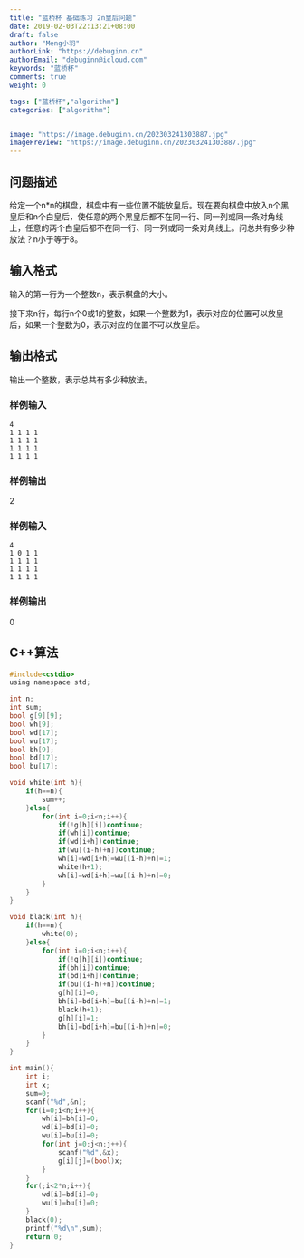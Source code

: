 ```yaml
---
title: "蓝桥杯 基础练习 2n皇后问题"
date: 2019-02-03T22:13:21+08:00
draft: false
author: "Meng小羽"
authorLink: "https://debuginn.cn"
authorEmail: "debuginn@icloud.com"
keywords: "蓝桥杯"
comments: true
weight: 0

tags: ["蓝桥杯","algorithm"]
categories: ["algorithm"]


image: "https://image.debuginn.cn/202303241303887.jpg"
imagePreview: "https://image.debuginn.cn/202303241303887.jpg"
---
```


## 问题描述

给定一个n*n的棋盘，棋盘中有一些位置不能放皇后。现在要向棋盘中放入n个黑皇后和n个白皇后，使任意的两个黑皇后都不在同一行、同一列或同一条对角线上，任意的两个白皇后都不在同一行、同一列或同一条对角线上。问总共有多少种放法？n小于等于8。

## 输入格式

输入的第一行为一个整数n，表示棋盘的大小。

接下来n行，每行n个0或1的整数，如果一个整数为1，表示对应的位置可以放皇后，如果一个整数为0，表示对应的位置不可以放皇后。

## 输出格式

输出一个整数，表示总共有多少种放法。

### 样例输入

```shell
4
1 1 1 1
1 1 1 1
1 1 1 1
1 1 1 1
```

### 样例输出

2

### 样例输入

```shell
4
1 0 1 1
1 1 1 1
1 1 1 1
1 1 1 1
```

### 样例输出

0

## C++算法

```c
#include<cstdio>
using namespace std;

int n;
int sum;
bool g[9][9];
bool wh[9];
bool wd[17];
bool wu[17];
bool bh[9];
bool bd[17];
bool bu[17];

void white(int h){
	if(h==n){
		sum++;
	}else{
		for(int i=0;i<n;i++){
			if(!g[h][i])continue;
			if(wh[i])continue;
			if(wd[i+h])continue;
			if(wu[(i-h)+n])continue;
			wh[i]=wd[i+h]=wu[(i-h)+n]=1;
			white(h+1);			
			wh[i]=wd[i+h]=wu[(i-h)+n]=0;
		}
	}
}

void black(int h){
	if(h==n){
		white(0);
	}else{
		for(int i=0;i<n;i++){
			if(!g[h][i])continue;
			if(bh[i])continue;
			if(bd[i+h])continue;
			if(bu[(i-h)+n])continue;
			g[h][i]=0;
			bh[i]=bd[i+h]=bu[(i-h)+n]=1;
			black(h+1);			
			g[h][i]=1;
			bh[i]=bd[i+h]=bu[(i-h)+n]=0;
		}
	}
}

int main(){
	int i;
	int x;
	sum=0;
	scanf("%d",&n);
	for(i=0;i<n;i++){
		wh[i]=bh[i]=0;
		wd[i]=bd[i]=0;
		wu[i]=bu[i]=0;
		for(int j=0;j<n;j++){
			scanf("%d",&x);
			g[i][j]=(bool)x;
		}
	}
	for(;i<2*n;i++){
		wd[i]=bd[i]=0;
		wu[i]=bu[i]=0;
	}
	black(0);
	printf("%d\n",sum);
	return 0;
}
```
